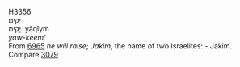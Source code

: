 <body>
  <p>H3356<br>  יקים  <br> יָקִים  ‎  yâqı̂ym  <br><i>yaw-keem‘ </i><br>From <a href="h6965.htm">6965</a>  <i>he</i> <i>will</i> <i>raise</i>; <i>Jakim</i>, the name of two Israelites: - Jakim. Compare <a href="h3079.htm">3079</a> <br></p>
 </body>